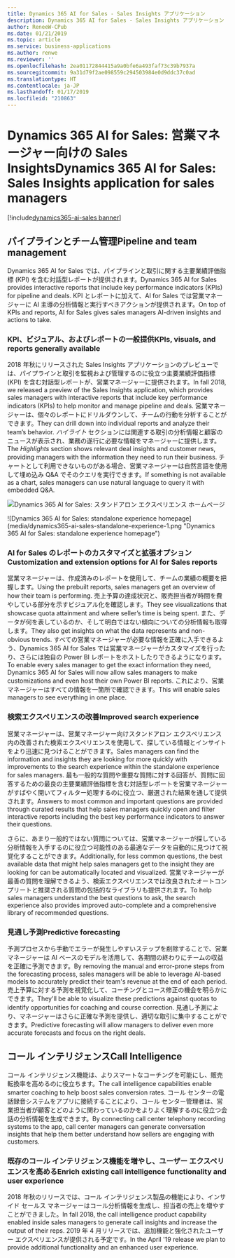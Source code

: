 ```yaml
---
title: Dynamics 365 AI for Sales - Sales Insights アプリケーション
description: Dynamics 365 AI for Sales - Sales Insights アプリケーション
author: ReneeW-CPub
ms.date: 01/21/2019
ms.topic: article
ms.service: business-applications
ms.author: renwe
ms.reviewer: ''
ms.openlocfilehash: 2ea01172844415a9a0bfe6a493faf73c39b7937a
ms.sourcegitcommit: 9a31d79f2ae098559c294503984e0d9ddc37c0ad
ms.translationtype: HT
ms.contentlocale: ja-JP
ms.lasthandoff: 01/17/2019
ms.locfileid: "210863"
---
```

#  <a name="dynamics-365-ai-for-sales-sales-insights-application-for-sales-managers"></a><span data-ttu-id="fee85-103">Dynamics 365 AI for Sales: 営業マネージャー向けの Sales Insights</span><span class="sxs-lookup"><span data-stu-id="fee85-103">Dynamics 365 AI for Sales: Sales Insights application for sales managers</span></span>
[!include[dynamics365-ai-sales banner](../../includes/dynamics365-ai-sales.md)]


## <a name="pipeline-and-team-management"></a><span data-ttu-id="fee85-104">パイプラインとチーム管理</span><span class="sxs-lookup"><span data-stu-id="fee85-104">Pipeline and team management</span></span>

<span data-ttu-id="fee85-105">Dynamics 365 AI for Sales では、パイプラインと取引に関する主要業績評価指標 (KPI) を含む対話型レポートが提供されます。</span><span class="sxs-lookup"><span data-stu-id="fee85-105">Dynamics 365 AI for Sales provides interactive reports that include key performance indicators (KPIs) for pipeline and deals.</span></span> <span data-ttu-id="fee85-106">KPI とレポートに加えて、AI for Sales では営業マネージャーに AI 主導の分析情報と実行すべきアクションが提供されます。</span><span class="sxs-lookup"><span data-stu-id="fee85-106">On top of KPIs and reports, AI for Sales gives sales managers AI-driven insights and actions to take.</span></span>

### <a name="kpis-visuals-and-reports-generally-available"></a><span data-ttu-id="fee85-107">KPI、ビジュアル、およびレポートの一般提供</span><span class="sxs-lookup"><span data-stu-id="fee85-107">KPIs, visuals, and reports generally available</span></span>

<span data-ttu-id="fee85-108">2018 年秋にリリースされた Sales Insights アプリケーションのプレビューでは、パイプラインと取引を監視および管理するのに役立つ主要業績評価指標 (KPI) を含む対話型レポートが、営業マネージャーに提供されます。</span><span class="sxs-lookup"><span data-stu-id="fee85-108">In fall 2018, we released a preview of the Sales Insights application, which provides sales managers with interactive reports that include key performance indicators (KPIs) to help monitor and manage pipeline and deals.</span></span> <span data-ttu-id="fee85-109">営業マネージャーは、個々のレポートにドリルダウンして、チームの行動を分析することができます。</span><span class="sxs-lookup"><span data-stu-id="fee85-109">They can drill down into individual reports and analyze their team’s behavior.</span></span> <span data-ttu-id="fee85-110">*ハイライト* セクションには関連する取引の分析情報と顧客のニュースが表示され、業務の遂行に必要な情報をマネージャーに提供します。</span><span class="sxs-lookup"><span data-stu-id="fee85-110">The *Highlights* section shows relevant deal insights and customer news, providing managers with the information they need to run their business.</span></span> <span data-ttu-id="fee85-111">チャートとして利用できないものがある場合、営業マネージャーは自然言語を使用して埋め込み Q&A でそのクエリを実行できます。</span><span class="sxs-lookup"><span data-stu-id="fee85-111">If something is not available as a chart, sales managers can use natural language to query it with embedded Q&A.</span></span>

<span data-ttu-id="fee85-112">![Dynamics 365 AI for Sales: スタンドアロン エクスペリエンス ホームページ](media/dynamics365-ai-sales-standalone-experience-1.png "Dynamics 365 AI for Sales: スタンドアロン エクスペリエンス ホームページ")
<!-- Picture 1 --></span><span class="sxs-lookup"><span data-stu-id="fee85-112">![Dynamics 365 AI for Sales: standalone experience homepage](media/dynamics365-ai-sales-standalone-experience-1.png "Dynamics 365 AI for Sales: standalone experience homepage")
<!-- Picture 1 --></span></span>

### <a name="customization-and-extension-options-for-ai-for-sales-reports"></a><span data-ttu-id="fee85-113">AI for Sales のレポートのカスタマイズと拡張オプション</span><span class="sxs-lookup"><span data-stu-id="fee85-113">Customization and extension options for AI for Sales reports</span></span>

<span data-ttu-id="fee85-114">営業マネージャーは、作成済みのレポートを使用して、チームの業績の概要を把握します。</span><span class="sxs-lookup"><span data-stu-id="fee85-114">Using the prebuilt reports, sales managers get an overview of how their team is performing.</span></span> <span data-ttu-id="fee85-115">売上予算の達成状況と、販売担当者が時間を費やしている部分を示すビジュアル化を確認します。</span><span class="sxs-lookup"><span data-stu-id="fee85-115">They see visualizations that showcase quota attainment and where seller’s time is being spent.</span></span> <span data-ttu-id="fee85-116">また、データが何を表しているのか、そして明白ではない傾向についての分析情報も取得します。</span><span class="sxs-lookup"><span data-stu-id="fee85-116">They also get insights on what the data represents and non-obvious trends.</span></span> <span data-ttu-id="fee85-117">すべての営業マネージャーが必要な情報を正確に入手できるよう、Dynamics 365 AI for Sales では営業マネージャーがカスタマイズを行ったり、さらには独自の Power BI レポートをホストしたりできるようになります。</span><span class="sxs-lookup"><span data-stu-id="fee85-117">To enable every sales manager to get the exact information they need, Dynamics 365 AI for Sales will now allow sales managers to make customizations and even host their own Power BI reports.</span></span> <span data-ttu-id="fee85-118">これにより、営業マネージャーはすべての情報を一箇所で確認できます。</span><span class="sxs-lookup"><span data-stu-id="fee85-118">This will enable sales managers to see everything in one place.</span></span>


### <a name="improved-search-experience"></a><span data-ttu-id="fee85-119">検索エクスペリエンスの改善</span><span class="sxs-lookup"><span data-stu-id="fee85-119">Improved search experience</span></span> 
<span data-ttu-id="fee85-120">営業マネージャーは、営業マネージャー向けスタンドアロン エクスペリエンス内の改善された検索エクスペリエンスを使用して、探している情報とインサイトをより迅速に見つけることができます。</span><span class="sxs-lookup"><span data-stu-id="fee85-120">Sales managers can find the information and insights they are looking for more quickly with improvements to the search experience within the standalone experience for sales managers.</span></span> <span data-ttu-id="fee85-121">最も一般的な質問や重要な質問に対する回答が、質問に回答するための最良の主要業績評価指標を含む対話型レポートを営業マネージャーがすばやく開いてフィルター処理するのに役立つ、厳選された結果を通して提供されます。</span><span class="sxs-lookup"><span data-stu-id="fee85-121">Answers to most common and important questions are provided through curated results that help sales managers quickly open and filter interactive reports including the best key performance indicators to answer their questions.</span></span>

<span data-ttu-id="fee85-122">さらに、あまり一般的ではない質問については、営業マネージャーが探している分析情報を入手するのに役立つ可能性のある最適なデータを自動的に見つけて視覚化することができます。</span><span class="sxs-lookup"><span data-stu-id="fee85-122">Additionally, for less common questions, the best available data that might help sales managers get to the insight they are looking for can be automatically located and visualized.</span></span> <span data-ttu-id="fee85-123">営業マネージャーが最善の質問を理解できるよう、検索エクスペリエンスでは改良されたオートコンプリートと推奨される質問の包括的なライブラリも提供されます。</span><span class="sxs-lookup"><span data-stu-id="fee85-123">To help sales managers understand the best questions to ask, the search experience also provides improved auto-complete and a comprehensive library of recommended questions.</span></span>


### <a name="predictive-forecasting"></a><span data-ttu-id="fee85-124">見通し予測</span><span class="sxs-lookup"><span data-stu-id="fee85-124">Predictive forecasting</span></span>

<span data-ttu-id="fee85-125">予測プロセスから手動でエラーが発生しやすいステップを削除することで、営業マネージャーは AI ベースのモデルを活用して、各期間の終わりにチームの収益を正確に予測できます。</span><span class="sxs-lookup"><span data-stu-id="fee85-125">By removing the manual and error-prone steps from the forecasting process, sales managers will be able to leverage AI-based models to accurately predict their team's revenue at the end of each period.</span></span> <span data-ttu-id="fee85-126">売上予算に対する予測を視覚化して、コーチングとコース修正の機会を明らかにできます。</span><span class="sxs-lookup"><span data-stu-id="fee85-126">They'll be able to visualize these predictions against quotas to identify opportunities for coaching and course correction.</span></span> <span data-ttu-id="fee85-127">見通し予測により、マネージャーはさらに正確な予測を提供し、適切な取引に集中することができます。</span><span class="sxs-lookup"><span data-stu-id="fee85-127">Predictive forecasting will allow managers to deliver even more accurate forecasts and focus on the right deals.</span></span>


## <a name="call-intelligence"></a><span data-ttu-id="fee85-128">コール インテリジェンス</span><span class="sxs-lookup"><span data-stu-id="fee85-128">Call Intelligence</span></span>

<span data-ttu-id="fee85-129">コール インテリジェンス機能は、よりスマートなコーチングを可能にし、販売転換率を高めるのに役立ちます。</span><span class="sxs-lookup"><span data-stu-id="fee85-129">The call intelligence capabilities enable smarter coaching to help boost sales conversion rates.</span></span> <span data-ttu-id="fee85-130">コール センターの電話録音システムをアプリに接続することにより、コール センター管理者は、営業担当者が顧客とどのように関わっているのかをよりよく理解するのに役立つ会話の分析情報を生成できます。</span><span class="sxs-lookup"><span data-stu-id="fee85-130">By connecting call center telephony recording systems to the app, call center managers can generate conversation insights that help them better understand how sellers are engaging with customers.</span></span>

### <a name="enrich-existing-call-intelligence-functionality-and-user-experience"></a><span data-ttu-id="fee85-131">既存のコール インテリジェンス機能を増やし、ユーザー エクスペリエンスを高める</span><span class="sxs-lookup"><span data-stu-id="fee85-131">Enrich existing call intelligence functionality and user experience</span></span>
<span data-ttu-id="fee85-132">2018 年秋のリリースでは、コール インテリジェンス製品の機能により、インサイド セールス マネージャーはコール分析情報を生成し、担当者の売上を増やすことができました。</span><span class="sxs-lookup"><span data-stu-id="fee85-132">In fall 2018, the call intelligence product capability enabled inside sales managers to generate call insights and increase the output of their reps.</span></span> <span data-ttu-id="fee85-133">2019 年 4 月リリースでは、追加機能と強化されたユーザー エクスペリエンスが提供される予定です。</span><span class="sxs-lookup"><span data-stu-id="fee85-133">In the April '19 release we plan to provide additional functionality and an enhanced user experience.</span></span>
